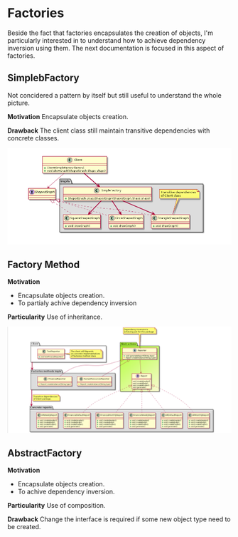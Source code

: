 # Factories

Beside the fact that factories encapsulates the creation of objects, I'm particularly interested in to understand how to achieve dependency inversion using them. 
The next documentation is focused in this aspect of factories.

## SimplebFactory
Not concidered a pattern by itself but still useful to understand the whole picture. 

**Motivation**
Encapsulate objects creation.

**Drawback**
The client class still maintain transitive dependencies with concrete classes.

![](simpleFactoryV2.png)

## Factory Method

**Motivation**
- Encapsulate objects creation.
- To partialy achive dependency inversion 

**Particularity**
Use of inheritance.

![](factoryMethodV2.png)

## AbstractFactory

**Motivation**
- Encapsulate objects creation.
- To achive dependency inversion.

**Particularity**
Use of composition.

**Drawback**
Change the interface is required if some new object type need to be created.
